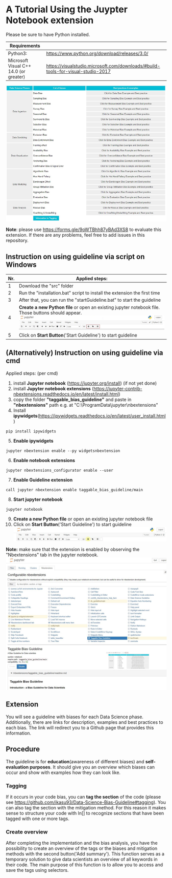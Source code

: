 # A Tutorial Using the Juypter Notebook extension
Please be sure to have Python installed.

Requirements |  |
--- | --- |
Python3: | https://www.python.org/download/releases/3.0/ |
Microsoft Visual C++ 14.0 (or greater) | https://visualstudio.microsoft.com/downloads/#build-tools-for-visual-studio-2017|

![The Jupyter notebook extension guideline](docs/media/images/guideline_2.png)

**Note**: please use https://forms.gle/9oWTBhh87yBAd3XS8 to evaluate this extension. If there are any problems, feel free to add issues in this repository.

## Instruction on using guideline via script on Windows


Nr. | Applied steps: |
--- | --- |
1 | Download the "src" folder |
2 | Run the "installation.bat" script to install the extension the first time | 
3 | After that, you can run the "startGuideline.bat" to start the guideline |
4 | **Create a new Python file** or open an existing jupyter notebook file. Those buttons should appear.![Those buttons should appear.](docs/media/images/buttons.png) |
5 | Click on **Start Button**('Start Guideline') to start guideline |


## (Alternatively) Instruction on using guideline via cmd
Applied steps: (per cmd)
1.  install **Jupyter notebook** (https://jupyter.org/install) (if not yet done)
2.  install **Jupyter notebook extensions** (https://jupyter-contrib-nbextensions.readthedocs.io/en/latest/install.html) 
3.  copy the folder **"taggable_bias_guideline"** and paste in **"nbextensions"** path e.g. at "C:\ProgramData\jupyter\nbextensions"
4.  Install **ipywidgets**(https://ipywidgets.readthedocs.io/en/latest/user_install.html)
```
pip install ipywidgets
```
5.  **Enable ipywidgets**
```
jupyter nbextension enable --py widgetsnbextension
```
6.  **Enable notebook extensions**
```
jupyter nbextensions_configurator enable --user
```

7. **Enable Guideline extension**
```
call jupyter nbextension enable taggable_bias_guideline/main
```

8.  **Start jupyter notebook**
```
jupyter notebook
```
9.  **Create a new Python file** or open an existing jupyter notebook file
10. Click on **Start Button**('Start Guideline') to start guideline
![Start guideline](docs/media/images/buttons_start.png)

**Note:** make sure that the extension is enabled by observing the "Nbextensions" tab in the jupyter notebook.
![As example](docs/media/images/extension.png)
## Extension
You will see a guideline with biases for each Data Science phase.
Additionally, there are links for description, examples and best practices to each bias. 
The link will redirect you to a Github page that provides this information. 

## Procedure
The guideline is for **education**(awareness of different biases) and **self-evaluation purposes**. It should give you an overview which biases can occur and show with examples how they can look like. 
### Tagging
If it occurs in your code bias, you can **tag the section** of the code (please see https://github.com/ikasu93/Data-Science-Bias-Guideline#tagging). You can also tag the section with the mitigation method. For this reason it makes sense to structure your code with ln[] to recognize sections that have been tagged with one or more tags.
### Create overview
After completing the implementation and the bias analysis, you have the possibility to create an overview of the tags or the biases and mitigation methods with the second button('Add summary'). This function serves as a temporary solution to give data scientists an overview of all keywords in their code.
The main purpose of this function is to allow you to access and save the tags using selectors.

